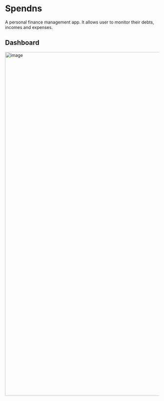 # Spendns
A personal finance management app. It allows user to monitor their debts, incomes and expenses.

## Dashboard
<img width="1122" alt="image" src="https://user-images.githubusercontent.com/59220264/184631415-3e5b4ac0-c31f-4d3c-8d7e-81bb335889f9.png">

